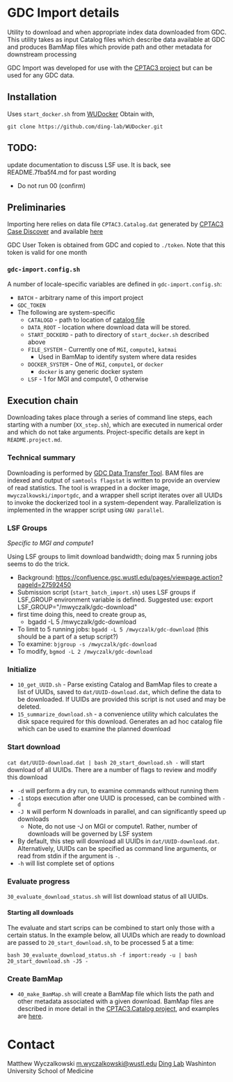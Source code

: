# GDC Import details

Utility to download and when appropriate index data downloaded from GDC.
This utility takes as input Catalog files which describe data available at
GDC and produces BamMap files which provide path and other metadata for
downstream processing

GDC Import was developed for use with the [CPTAC3
project](https://github.com/ding-lab/CPTAC3.catalog) but can be used for any
GDC data.

## Installation

Uses `start_docker.sh` from [WUDocker](https://github.com/ding-lab/WUDocker.git)
Obtain with,
```
git clone https://github.com/ding-lab/WUDocker.git
```

## TODO:

update documentation to discuss LSF use.  It is back, see README.7fba5f4.md for past wording

* Do not run 00 (confirm)


## Preliminaries

Importing here relies on data file `CPTAC3.Catalog.dat` generated by [CPTAC3 Case Discover](https://github.com/ding-lab/CPTAC3.case.discover)
and available [here](https://github.com/ding-lab/CPTAC3.catalog/blob/master/CPTAC3.Catalog.dat)

GDC User Token is obtained from GDC and copied to `./token`.
Note that this token is valid for one month

### `gdc-import.config.sh`
A number of locale-specific variables are defined in `gdc-import.config.sh`:

* `BATCH` - arbitrary name of this import project
* `GDC_TOKEN`
* The following are system-specific
    * `CATALOGD` - path to location of [catalog file](https://github.com/ding-lab/CPTAC3.catalog)
    * `DATA_ROOT` - location where download data will be stored.
    * `START_DOCKERD` - path to directory of `start_docker.sh` described above
    * `FILE_SYSTEM` - Currently one of `MGI`, `compute1`, `katmai`
        * Used in BamMap to identify system where data resides
    * `DOCKER_SYSTEM` - One of `MGI`, `compute1`, or `docker`
        * `docker` is any generic docker system
    * `LSF` - 1 for MGI and compute1, 0 otherwise

## Execution chain

Downloading takes place through a series of command line steps, each starting with a number (`XX_step.sh`),
which are executed in numerical order and which do not take arguments.  Project-specific details are kept
in `README.project.md`.

### Technical summary

Downloading is performed by [GDC Data Transfer Tool](https://gdc.cancer.gov/access-data/gdc-data-transfer-tool).
BAM files are indexed and output of `samtools flagstat` is written to provide an overview of read statistics.
The tool is wrapped in a docker image, `mwyczalkowski/importgdc`, and a wrapper shell script iterates over all
UUIDs to invoke the dockerized tool in a system-dependent way.  Parallelization is implemented in the wrapper script
using `GNU parallel`.

### LSF Groups

*Specific to MGI and compute1*

Using LSF groups to limit download bandwidth; doing max 5 running jobs seems to do the trick.
* Background: https://confluence.gsc.wustl.edu/pages/viewpage.action?pageId=27592450
* Submission script (`start_batch_import.sh`) uses LSF groups if LSF_GROUP environment variable is defined.  Suggested use:
    export LSF_GROUP="/mwyczalk/gdc-download"
* first time doing this, need to create group as,
    * bgadd -L 5 /mwyczalk/gdc-download
* To limit to 5 running jobs: `bgadd -L 5 /mwyczalk/gdc-download`  (this should be a part of a setup script?)
* To examine: `bjgroup -s /mwyczalk/gdc-download`
* To modify, `bgmod -L 2 /mwyczalk/gdc-download`


### Initialize

* `10_get_UUID.sh` - Parse existing Catalog and BamMap files to create a list of UUIDs, saved to `dat/UUID-download.dat`, 
   which define the data to be downloaded.  If UUIDs are provided this script is not used and may be deleted.
* `15_summarize_download.sh` - a convenience utility which calculates the disk space required for this download.  Generates
   an ad hoc catalog file which can be used to examine the planned download

### Start download

`cat dat/UUID-download.dat | bash 20_start_download.sh -` will start download of all UUIDs. There are a number of flags to review and modify this download
* `-d` will perform a dry run, to examine commands without running them
* `-1` stops execution after one UUID is processed, can be combined with `-d`
* `-J N` will perform N downloads in parallel, and can significantly speed up downloads
  * Note, do not use -J on MGI or compute1.  Rather, number of downloads will be governed by LSF system
* By default, this step will download all UUIDs in `dat/UUID-download.dat`.  Alternatively, UUIDs can be
  specified as command line arguments, or read from stdin if the argument is `-`.
* `-h` will list complete set of options


### Evaluate progress

`30_evaluate_download_status.sh` will list download status of all UUIDs.  

#### Starting all downloads

The evaluate and start scrips can be combined to start only those with a certain status.  In 
the example below, all UUIDs which are ready to download are passed to `20_start_download.sh`, to
be processed 5 at a time:
```
bash 30_evaluate_download_status.sh -f import:ready -u | bash 20_start_download.sh -J5 -
```

### Create BamMap

* `40_make_BamMap.sh` will create a BamMap file which lists the path and other metadata associated with
a given download.  BamMap files are described in more detail in the [CPTAC3.Catalog project](https://github.com/ding-lab/CPTAC3.catalog), 
and examples are [here](https://github.com/ding-lab/CPTAC3.catalog/tree/master/BamMap).

# Contact 

   Matthew Wyczalkowski <m.wyczalkowski@wustl.edu>
   [Ding Lab](http://dinglab.wustl.edu)
   Washinton University School of Medicine
